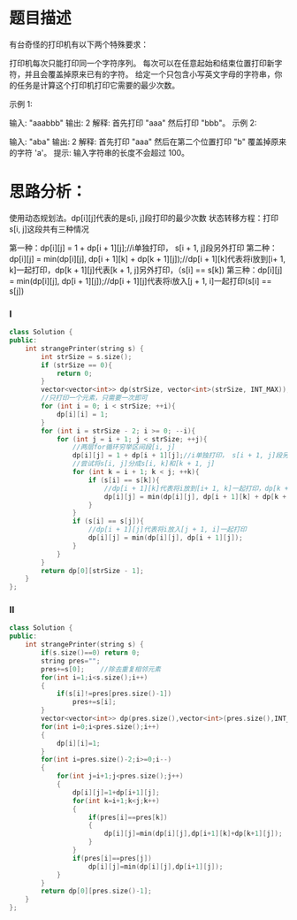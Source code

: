 题目描述
======================
有台奇怪的打印机有以下两个特殊要求：

打印机每次只能打印同一个字符序列。
每次可以在任意起始和结束位置打印新字符，并且会覆盖掉原来已有的字符。
给定一个只包含小写英文字母的字符串，你的任务是计算这个打印机打印它需要的最少次数。

示例 1:

输入: "aaabbb"
输出: 2
解释: 首先打印 "aaa" 然后打印 "bbb"。
示例 2:

输入: "aba"
输出: 2
解释: 首先打印 "aaa" 然后在第二个位置打印 "b" 覆盖掉原来的字符 'a'。
提示: 输入字符串的长度不会超过 100。

思路分析：
========================================
使用动态规划法。dp[i][j]代表的是s[i, j]段打印的最少次数
状态转移方程：打印s[i, j]这段共有三种情况

第一种：dp[i][j] = 1 + dp[i + 1][j];//i单独打印， s[i + 1, j]段另外打印
第二种：dp[i][j] = min(dp[i][j], dp[i + 1][k] + dp[k + 1][j]);//dp[i + 1][k]代表将i放到[i+ 1, k]一起打印，dp[k + 1][j]代表[k + 1, j]另外打印，（s[i] == s[k])
第三种：dp[i][j] = min(dp[i][j], dp[i + 1][j]);//dp[i + 1][j]代表将i放入[j + 1, i]一起打印(s[i] == s[j])


### Ⅰ
```cpp
class Solution {
public:
    int strangePrinter(string s) {
        int strSize = s.size();
        if (strSize == 0){
            return 0;
        }
        vector<vector<int>> dp(strSize, vector<int>(strSize, INT_MAX));//dp[i][j]代表的是s[i, j]段打印的最少次数
        //只打印一个元素，只需要一次即可
        for (int i = 0; i < strSize; ++i){
            dp[i][i] = 1;
        }
        for (int i = strSize - 2; i >= 0; --i){
            for (int j = i + 1; j < strSize; ++j){
                //两层for循环穷举区间段[i, j]
                dp[i][j] = 1 + dp[i + 1][j];//i单独打印， s[i + 1, j]段另外打印
                //尝试将s[i, j]分成s[i, k]和[k + 1, j]
                for (int k = i + 1; k < j; ++k){
                    if (s[i] == s[k]){
                        //dp[i + 1][k]代表将i放到[i+ 1, k]一起打印，dp[k + 1][j]代表[k + 1, j]另外打印
                        dp[i][j] = min(dp[i][j], dp[i + 1][k] + dp[k + 1][j]);
                    }
                }
                if (s[i] == s[j]){
                    //dp[i + 1][j]代表将i放入[j + 1, i]一起打印
                    dp[i][j] = min(dp[i][j], dp[i + 1][j]);
                }
            }
        }
        return dp[0][strSize - 1];
    }
};
```
### Ⅱ
```cpp
class Solution {
public:
    int strangePrinter(string s) {
        if(s.size()==0) return 0;
        string pres="";
        pres+=s[0];    //除去重复相邻元素
        for(int i=1;i<s.size();i++)
        {
            if(s[i]!=pres[pres.size()-1])
                pres+=s[i];
        }
        vector<vector<int>> dp(pres.size(),vector<int>(pres.size(),INT_MAX));
        for(int i=0;i<pres.size();i++)
        {
            dp[i][i]=1;
        }
        for(int i=pres.size()-2;i>=0;i--)
        {
            for(int j=i+1;j<pres.size();j++)
            {
                dp[i][j]=1+dp[i+1][j];
                for(int k=i+1;k<j;k++)
                {
                    if(pres[i]==pres[k])
                    {
                        dp[i][j]=min(dp[i][j],dp[i+1][k]+dp[k+1][j]);
                    }
                }
                if(pres[i]==pres[j])
                    dp[i][j]=min(dp[i][j],dp[i+1][j]);
            }
        }
        return dp[0][pres.size()-1];
    }
};
```
